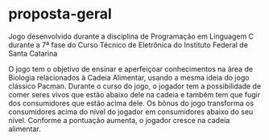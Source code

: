 # proposta-geral
Jogo desenvolvido durante a disciplina de Programação em Linguagem C durante a 7ª fase do Curso Técnico de Eletrônica do Instituto Federal de Santa Catarina

O jogo tem o objetivo de ensinar e aperfeiçoar conhecimentos na área de Biologia relacionados à Cadeia Alimentar, usando a mesma ideia do jogo clássico Pacman. Durante o curso do jogo, o jogador tem a possibilidade de comer seres vivos que estão abaixo dele na cadeia e também tem que fugir dos consumidores que estão acima dele. Os bônus do jogo transforma os consumidores acima do nível do jogador em consumidores abaixo do seu nível.
Conforme a pontuação aumenta, o jogador cresce na cadeia alimentar.
